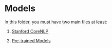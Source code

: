 
# Models

In this folder, you must have two main files at least:

1. [Stanford CoreNLP](https://stanfordnlp.github.io/CoreNLP/)

2. [Pre-trained Models](https://github.com/epfml/sent2vec#downloading-pre-trained-models)

